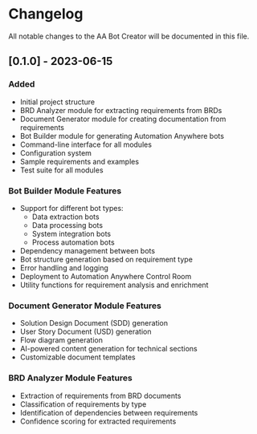# Changelog

All notable changes to the AA Bot Creator will be documented in this file.

## [0.1.0] - 2023-06-15

### Added
- Initial project structure
- BRD Analyzer module for extracting requirements from BRDs
- Document Generator module for creating documentation from requirements
- Bot Builder module for generating Automation Anywhere bots
- Command-line interface for all modules
- Configuration system
- Sample requirements and examples
- Test suite for all modules

### Bot Builder Module Features
- Support for different bot types:
  - Data extraction bots
  - Data processing bots
  - System integration bots
  - Process automation bots
- Dependency management between bots
- Bot structure generation based on requirement type
- Error handling and logging
- Deployment to Automation Anywhere Control Room
- Utility functions for requirement analysis and enrichment

### Document Generator Module Features
- Solution Design Document (SDD) generation
- User Story Document (USD) generation
- Flow diagram generation
- AI-powered content generation for technical sections
- Customizable document templates

### BRD Analyzer Module Features
- Extraction of requirements from BRD documents
- Classification of requirements by type
- Identification of dependencies between requirements
- Confidence scoring for extracted requirements